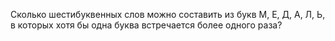 Сколько  шестибуквенных  слов  можно  составить  из букв М, Е, Д, А, Л, Ь, в которых хотя бы одна буква встречается более одного раза?